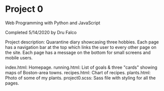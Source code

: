 # Project 0

Web Programming with Python and JavaScript

Completed 5/14/2020 by Dru Falco

Project description: Quarantine diary showcasing three hobbies. Each page has a navigation bar at the top which links the user to every other page on the site. Each page has a message on the bottom for small screens and mobile users. 

index.html: Homepage.
running.html: List of goals & three "cards" showing maps of Boston-area towns.
recipes.html: Chart of recipes. 
plants.html: Photo of some of my plants. 
project0.scss: Sass file with styling for all the pages. 
